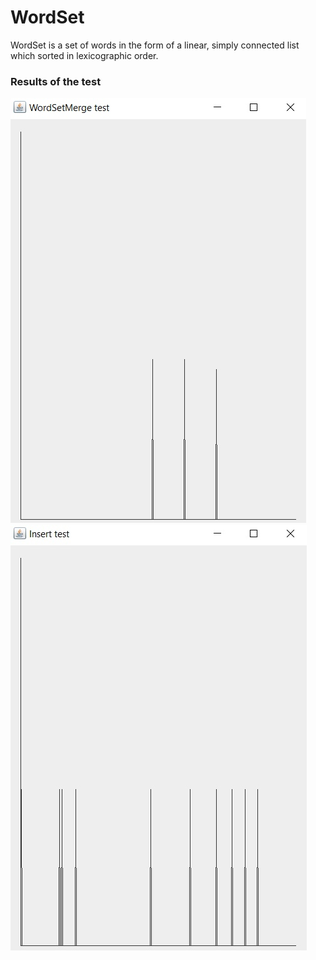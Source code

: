 # WordSet
WordSet is a set of words in the form of a linear, simply connected list which sorted in lexicographic order. 

### Results of the test

![WordSetMerge](https://github.com/chackydude/MyWordSet/raw/master/img/WordSetMerge.jpg)
![WordSetMerge](https://github.com/chackydude/MyWordSet/raw/master/img/insert.jpg)
